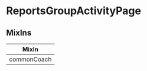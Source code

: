 # ReportsGroupActivityPage

## MixIns

<!-- @vuese:ReportsGroupActivityPage:mixIns:start -->
|MixIn|
|---|
|commonCoach|

<!-- @vuese:ReportsGroupActivityPage:mixIns:end -->

